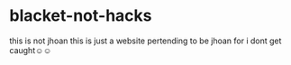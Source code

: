 
# blacket-not-hacks

this is not jhoan this is just a website pertending to be jhoan for i dont get caught☺☺
